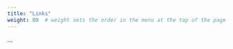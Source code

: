 ```yaml
---
title: "Links"
weight: 80  # weight sets the order in the menu at the top of the page
---
```


<!-- # Links -->

...
